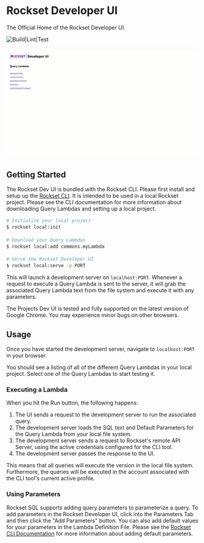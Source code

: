 # Rockset Developer UI

The Official Home of the Rockset Developer UI.

![Build|Lint|Test](https://github.com/rockset/rockset-js/workflows/Build%7CLint%7CTest/badge.svg)

<img src="assets/dev-ui-usage.gif" alt="Gif failed to load" width="700" />

## Getting Started

The Rockset Dev UI is bundled with the Rockset CLI. Please first install and setup up the [Rockset CLI](../cli). It is intended to be used in a local Rockset project. Please see the CLI documentation for more information about downloading Query Lambdas and setting up a local project.

```bash
# Initialize your local project
$ rockset local:init

# Download your Query Lambdas
$ rockset local:add commons.myLambda

# Serve the Rockset Developer UI
$ rockset local:serve -p PORT
```

This will launch a development server on `localhost:PORT`. Whenever a request to execute a Query Lambda is sent to the server, it will grab the associated Query Lambda text from the file system and execute it with any parameters.

The Projects Dev UI is tested and fully supported on the latest version of Google Chrome. You may experience minor bugs on other browsers.

## Usage

Once you have started the development server, navigate to `localhost:PORT` in your browser.

You should see a listing of all of the different Query Lambdas in your local project. Select one of the Query Lambdas to start testing it.

### Executing a Lambda

When you hit the Run button, the following happens:

1. The UI sends a request to the development server to run the associated query.
1. The development server loads the SQL text and Default Parameters for the Query Lambda from your local file system.
1. The development server sends a request to Rockset's remote API Server, using the active credentials configured for the CLI tool. 
1. The development server passes the response to the UI.

This means that all queries will execute the version in the local file system. Furthermore, the queries will be executed in the account associated with the CLI tool's current active profile. 

### Using Parameters

Rockset SQL supports adding query parameters to parameterize a query. To add parameters in the Rockset Developer UI, click into the Parameters Tab and then click the "Add Parameters" button. You can also add default values for your parameters in the Lambda Definition File. Please see the [Rockset CLI Documentation](../cli) for more information about adding default parameters.
